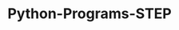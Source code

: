 # Python-Programs-STEP
       
  
            
                
               
                         
                      
            
  
